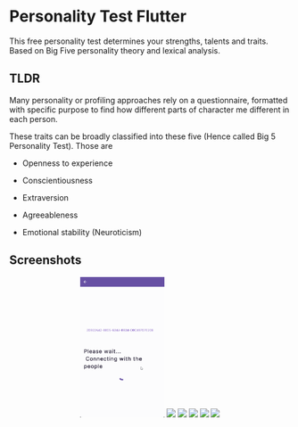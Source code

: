 
# Personality Test Flutter

This free personality test determines your strengths, talents and traits. Based on Big Five personality theory and lexical analysis.


## TLDR

Many personality or profiling approaches rely on a questionnaire, formatted with specific purpose to find how different parts of character me different in each person. 

These traits can be broadly classified into these five (Hence called Big 5 Personality Test). Those are
- Openness to experience
- Conscientiousness

- Extraversion

- Agreeableness

- Emotional stability (Neuroticism)

## Screenshots

<p align="center">
  <img src="./Screenshots/1.png" width="30%" />
  <img src="./fastlane/metadata/android/en-US/images/phoneScreenshots/2.jpg" width="30%" />
  <img src="./fastlane/metadata/android/en-US/images/phoneScreenshots/3.jpg" width="30%" />

  <img src="./fastlane/metadata/android/en-US/images/phoneScreenshots/4.jpg" width="30%" />
  <img src="./fastlane/metadata/android/en-US/images/phoneScreenshots/5.jpg" width="30%" />
  <img src="./fastlane/metadata/android/en-US/images/phoneScreenshots/6.jpg" width="30%" />
</p>
